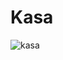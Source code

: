 # Kasa
![kasa](https://user-images.githubusercontent.com/128734584/228630351-a8835770-ba3c-463e-9754-1c26d6b2fd68.jpg)
